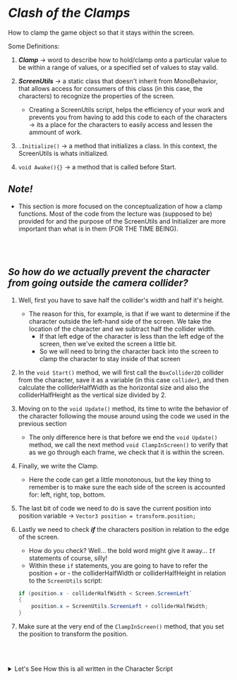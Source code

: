 # ***Clash of the Clamps***
How to clamp the game object so that it stays within the screen.

Some Definitions:
1. ***Clamp*** → word to describe how to hold/clamp onto a particular value to be within a range of values, or a specified set of values to stay valid.

2. ***ScreenUtils*** → a static class that doesn't inherit from MonoBehavior, that allows access for consumers of this class (in this case, the characters) to recognize the properties of the screen.
	- Creating a ScreenUtils script, helps the efficiency of your work and prevents you from having to add this code to each of the characters → its a place for the characters to easily access and lessen the ammount of work.

3. `.Initialize()` → a method that initializes a class. In this context, the ScreenUtils is whats initialized.

4. `void Awake(){}` → a method that is called before Start.

## ***Note!*** 
- This section is more focused on the conceptualization of how a clamp functions. Most of the code from the lecture was (supposed to be) provided for and the purpose of the ScreenUtils and Initializer are more important than what is in them (FOR THE TIME BEING).

<br></br>

## ***So how do we actually prevent the character from going outside the camera collider?***

1. Well, first you have to save half the collider's width and half it's height.
	- The reason for this, for example, is that if we want to determine if the character outside the left-hand side of the screen. We take the location of the character and we subtract half the collider width.
		- If that left edge of the character is less than the left edge of the screen, then we've exited the screen a little bit. 
		- So we will need to bring the character back into the screen to clamp the character to stay inside of that screen
2. In the `void Start()` method, we will first call the `BoxCollider2D` collider from the character, save it as a variable (in this case `collider`), and then calculate the colliderHalfWidth as the horizontal size and also the colliderHalfHeight as the vertical size divided by 2. 

3. Moving on to the `void Update()` method, its time to write the behavior of the character following the mouse around using the code we used in the previous section
	- The only difference here is that before we end the `void Update()` method, we call the next method `void ClampInScreen()` to verify that as we go through each frame, we check that it is within the screen. 

4. Finally, we write the Clamp.
	- Here the code can get a little monotonous, but the key thing to remember is to make sure the each side of the screen is accounted for: left, right, top, bottom. 
5. The last bit of code we need to do is save the current position into position variable → `Vector3 position = transform.position;`
6. Lastly we need to check ***if*** the characters position in relation to the edge of the screen.
	- How do you check? Well... the bold word might give it away... `If` statements of course, silly!
	- Within these `if` statements, you are going to have to refer the position + or - the colliderHalfWidth or colliderHalfHeight in relation to the `ScreenUtils` script: 
	
	```C#
	if (position.x - colliderHalfWidth < Screen.ScreenLeft`
	{
		position.x = ScreenUtils.ScreenLeft + colliderHalfWidth;
	} 
	```
7. Make sure at the very end of the `ClampInScreen()` method, that you set the position to transform the position.

<br></br>

<details>
<summary> Let's See How this is all written in the Character Script </summary>

```C#
// saved for efficiency
	float colliderHalfWidth;
	float colliderHalfHeight;

	/// <summary>
	/// Use this for initialization
	/// </summary>
	void Start()
	{
		BoxCollider2D collider = GetComponent<BoxCollider2D>();
		colliderHalfWidth = collider.size.x / 2;
		colliderHalfHeight = collider.size.y / 2;
	}
	
	/// <summary>
	/// Update is called once per frame
	/// </summary>
	void Update()
    {
        // convert mouse position to world position
        Vector3 position = Input.mousePosition;
        position.z = -Camera.main.transform.position.z;
        position = Camera.main.ScreenToWorldPoint(position);

        // move to mouse position
        transform.position = position;
		ClampInScreen();
    }

	/// <summary>
	/// Clamps the character in the screen
	/// </summary>
	void ClampInScreen()
    {
		// clamp position as necessary
		Vector3 position = transform.position;
		if (position.x - colliderHalfWidth < ScreenUtils.ScreenLeft)
		{
			position.x = ScreenUtils.ScreenLeft + colliderHalfWidth;
		}
		else if (position.x + colliderHalfWidth > ScreenUtils.ScreenRight)
		{
			position.x = ScreenUtils.ScreenRight - colliderHalfWidth;
		}
		if (position.y + colliderHalfHeight > ScreenUtils.ScreenTop)
		{
			position.y = ScreenUtils.ScreenTop - colliderHalfHeight;
		}
		else if (position.y - colliderHalfHeight < ScreenUtils.ScreenBottom)
		{
			position.y = ScreenUtils.ScreenBottom + colliderHalfHeight;
		}
		transform.position = position;
    }
```
</details>